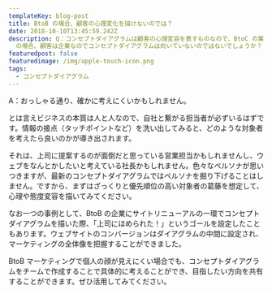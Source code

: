 ```yaml
---
templateKey: blog-post
title: BtoB の場合、顧客の心理変化を描けないのでは？
date: 2018-10-10T13:45:59.242Z
description: Q：コンセプトダイアグラムは顧客の心理変容を表すものなので、BtoC の業態には向いていると思いますが、BtoB
  の場合、顧客は企業なのでコンセプトダイアグラムは向いていないのではないでしょうか？
featuredpost: false
featuredimage: /img/apple-touch-icon.png
tags:
  - コンセプトダイアグラム
---
```

A：おっしゃる通り、確かに考えにくいかもしれません。

とは言えビジネスの本質は人と人なので、自社と繋がる担当者が必ずいるはずです。情報の接点（タッチポイントなど）を洗い出してみると、どのような対象者を考えたら良いのかが導き出されます。

それは、上司に提案するのが面倒だと思っている営業担当かもしれませんし、ウェブをなんとかしたいと考えている社長かもしれません。色々なペルソナが思いつきますが、最新のコンセプトダイアグラムではペルソナを掘り下げることはしません。ですから、まずはざっくりと優先順位の高い対象者の葛藤を想定して、心理や態度変容を描いてみてください。

なお一つの事例として、BtoB の企業にサイトリニューアルの一環でコンセプトダイアグラムを描いた際、「上司にほめられた！」というゴールを設定したこともあります。ウェブサイトのコンバージョンはダイアグラムの中間に設定され、マーケティングの全体像を把握することができました。

BtoB マーケティングで個人の顔が見えにくい場合でも、コンセプトダイアグラムをチームで作成することで具体的に考えることができ、目指したい方向を共有することができます。ぜひ活用してみてください。